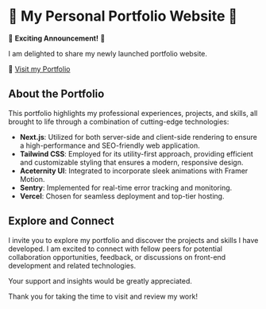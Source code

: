 # 🌟 My Personal Portfolio Website 🌟

🚀 **Exciting Announcement!** 🚀

I am delighted to share my newly launched portfolio website.

🔗 [Visit my Portfolio](https://ishana-portfolio.vercel.app/)

## About the Portfolio

This portfolio highlights my professional experiences, projects, and skills, all brought to life through a combination of cutting-edge technologies:

- **Next.js**: Utilized for both server-side and client-side rendering to ensure a high-performance and SEO-friendly web application.
- **Tailwind CSS**: Employed for its utility-first approach, providing efficient and customizable styling that ensures a modern, responsive design.
- **Aceternity UI**: Integrated to incorporate sleek animations with Framer Motion.
- **Sentry**: Implemented for real-time error tracking and monitoring.
- **Vercel**: Chosen for seamless deployment and top-tier hosting.

## Explore and Connect

I invite you to explore my portfolio and discover the projects and skills I have developed. I am excited to connect with fellow peers for potential collaboration opportunities, feedback, or discussions on front-end development and related technologies.

Your support and insights would be greatly appreciated.

Thank you for taking the time to visit and review my work!
